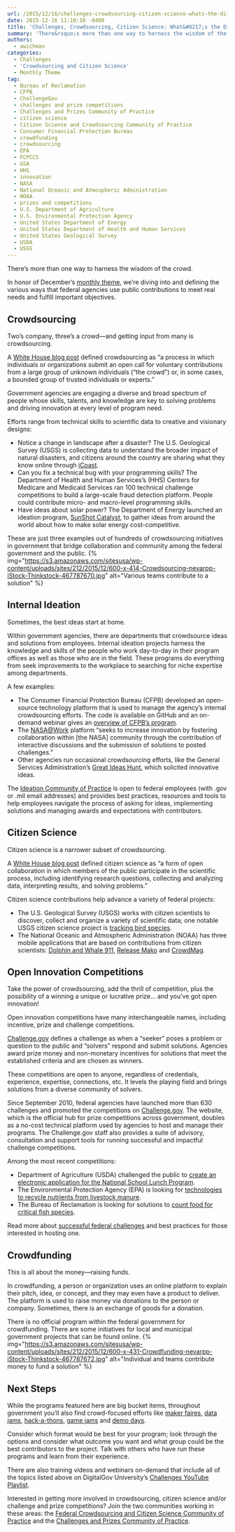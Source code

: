 ```yaml
---
url: /2015/12/16/challenges-crowdsourcing-citizen-science-whats-the-dif/
date: 2015-12-16 11:10:18 -0400
title: 'Challenges, Crowdsourcing, Citizen Science: What&#8217;s the Dif?'
summary: 'There&rsquo;s more than one way to harness the wisdom of the crowd. In honor of December&rsquo;s monthly theme, we&rsquo;re diving into and defining the various ways that federal agencies use public contributions to meet real needs and fulfill important objectives. Crowdsourcing Two&rsquo;s company, three&rsquo;s a crowd&mdash;and getting input from many is crowdsourcing. A White House'
authors:
  - awichman
categories:
  - Challenges
  - 'Crowdsourcing and Citizen Science'
  - Monthly Theme
tag:
  - Bureau of Reclamation
  - CFPB
  - ChallengeGov
  - challenges and prize competitions
  - Challenges and Prizes Community of Practice
  - citizen science
  - Citizen Science and Crowdsourcing Community of Practice
  - Consumer Financial Protection Bureau
  - crowdfunding
  - crowdsourcing
  - EPA
  - FCPCCS
  - GSA
  - HHS
  - innovation
  - NASA
  - National Oceanic and Atmospheric Administration
  - NOAA
  - prizes and competitions
  - U.S. Department of Agriculture
  - U.S. Environmental Protection Agency
  - United States Department of Energy
  - United States Department of Health and Human Services
  - United States Geological Survey
  - USDA
  - USGS
---
```


There’s more than one way to harness the wisdom of the crowd.

In honor of December’s [monthly theme](https://www.WHATEVER/2015/12/08/challenges-crowdsourcing-a-quick-overview-and-look-ahead/), we’re diving into and defining the various ways that federal agencies use public contributions to meet real needs and fulfill important objectives.

## Crowdsourcing

Two’s company, three’s a crowd—and getting input from many is crowdsourcing.

A [White House blog post](https://www.whitehouse.gov/blog/2014/12/02/designing-citizen-science-and-crowdsourcing-toolkit-federal-government) defined crowdsourcing as “a process in which individuals or organizations submit an open call for voluntary contributions from a large group of unknown individuals (“the crowd”) or, in some cases, a bounded group of trusted individuals or experts.”

Government agencies are engaging a diverse and broad spectrum of people whose skills, talents, and knowledge are key to solving problems and driving innovation at every level of program need.

Efforts range from technical skills to scientific data to creative and visionary designs:

  * Notice a change in landscape after a disaster? The U.S. Geological Survey (USGS) is collecting data to understand the broader impact of natural disasters, and citizens around the country are sharing what they know online through [iCoast](http://coastal.er.usgs.gov/icoast/).
  * Can you fix a technical bug with your programming skills? The Department of Health and Human Services’s (HHS) Centers for Medicare and Medicaid Services ran 100 technical challenge competitions to build a large-scale fraud detection platform. People could contribute micro- and macro-level programming skills.
  * Have ideas about solar power? The Department of Energy launched an ideation program, [SunShot Catalyst](https://www.WHATEVER/2015/08/07/an-innovation-framework-that-delivers-the-sunshot-catalyst-program/), to gather ideas from around the world about how to make solar energy cost-competitive.

These are just three examples out of hundreds of crowdsourcing initiatives in government that bridge collaboration and community among the federal government and the public. {% img="https://s3.amazonaws.com/sitesusa/wp-content/uploads/sites/212/2015/12/600-x-414-Crowdsourcing-nevarpp-iStock-Thinkstock-467787670.jpg" alt="Various teams contribute to a solution" %} 

## Internal Ideation

Sometimes, the best ideas start at home.

Within government agencies, there are departments that crowdsource ideas and solutions from employees. Internal ideation projects harness the knowledge and skills of the people who work day-to-day in their program offices as well as those who are in the field. These programs do everything from seek improvements to the workplace to searching for niche expertise among departments.

A few examples:

  * The Consumer Financial Protection Bureau (CFPB) developed an open-source technology platform that is used to manage the agency’s internal crowdsourcing efforts. The code is available on GitHub and an on-demand webinar gives an [overview of CFPB’s program](https://www.youtube.com/watch?v=KRQ24645LOE&list=PLd9b-GuOJ3nFeJeAHAn3Z5opohjxIw8OC&index=2).
  * The [NASA@Work](https://www.nasa.gov/coeci/nasa-at-work) platform “seeks to increase innovation by fostering collaboration within [the NASA] community through the contribution of interactive discussions and the submission of solutions to posted challenges.”
  * Other agencies run occasional crowdsourcing efforts, like the General Services Administration’s [Great Ideas Hunt](http://www.gsa.gov/portal/content/141687), which solicited innovative ideas.

The [Ideation Community of Practice](https://community.max.gov/pages/viewpage.action?title=Ideation+Community+of+Practice+%28Idea+Generation+Tools%29&spaceKey=Planning) is open to federal employees (with .gov or .mil email addresses) and provides best practices, resources and tools to help employees navigate the process of asking for ideas, implementing solutions and managing awards and expectations with contributors.

## Citizen Science

Citizen science is a narrower subset of crowdsourcing.

A [White House blog post](https://www.whitehouse.gov/blog/2014/12/02/designing-citizen-science-and-crowdsourcing-toolkit-federal-government) defined citizen science as “a form of open collaboration in which members of the public participate in the scientific process, including identifying research questions, collecting and analyzing data, interpreting results, and solving problems.”

Citizen science contributions help advance a variety of federal projects:

  * The U.S. Geological Survey (USGS) works with citizen scientists to discover, collect and organize a variety of scientific data; one notable USGS citizen science project is [tracking bird species](https://www.WHATEVER/2015/01/20/usgs-where-citizen-science-is-for-the-birds/).
  * The National Oceanic and Atmospheric Administration (NOAA) has three mobile applications that are based on contributions from citizen scientists: [Dolphin and Whale 911](https://www.WHATEVER/2013/10/24/dolphin-and-whale-apps-from-noaa-fisheries/), [Release Mako](https://www.WHATEVER/2013/11/14/noaa-release-mako-now-on-ios/) and [CrowdMag](https://www.WHATEVER/2015/06/18/noaas-crowdmag-app-citizen-science-on-the-go/).

## Open Innovation Competitions

Take the power of crowdsourcing, add the thrill of competition, plus the possibility of a winning a unique or lucrative prize&#8230; and you’ve got open innovation!

Open innovation competitions have many interchangeable names, including incentive, prize and challenge competitions.

[Challenge.gov](https://www.challenge.gov/about/) defines a challenge as when a “seeker” poses a problem or question to the public and “solvers” respond and submit solutions. Agencies award prize money and non-monetary incentives for solutions that meet the established criteria and are chosen as winners.

These competitions are open to anyone, regardless of credentials, experience, expertise, connections, etc. It levels the playing field and brings solutions from a diverse community of solvers.

Since September 2010, federal agencies have launched more than 630 challenges and promoted the competitions on [Challenge.gov](https://www.challenge.gov/). The website, which is the official hub for prize competitions across government, doubles as a no-cost technical platform used by agencies to host and manage their programs. The Challenge.gov staff also provides a suite of advisory, consultation and support tools for running successful and impactful challenge competitions.

Among the most recent competitions:

  * Department of Agriculture (USDA) challenged the public to [create an electronic application for the National School Lunch Program](http://lunchux.devpost.com/).
  * The Environmental Protection Agency (EPA) is looking for [technologies to recycle nutrients from livestock manure](https://www.challenge.gov/challenge/nutrient-recycling-challenge/).
  * The Bureau of Reclamation is looking for solutions to [count food for critical fish species](https://www.challenge.gov/challenge/quantifying-drift-invertebrates-in-river-and-estuary-systems/).

Read more about [successful federal challenges](https://www.WHATEVER/category/challenges/) and best practices for those interested in hosting one.

## Crowdfunding

This is all about the money—raising funds.

In crowdfunding, a person or organization uses an online platform to explain their pitch, idea, or concept, and they may even have a product to deliver. The platform is used to raise money via donations to the person or company. Sometimes, there is an exchange of goods for a donation.

There is no official program within the federal government for crowdfunding. There are some initiatives for local and municipal government projects that can be found online. {% img="https://s3.amazonaws.com/sitesusa/wp-content/uploads/sites/212/2015/12/600-x-431-Crowdfunding-nevarpp-iStock-Thinkstock-467787672.jpg" alt="Individual and teams contribute money to fund a solution" %} 

## Next Steps

While the programs featured here are big bucket items, throughout government you’ll also find crowd-focused efforts like [maker faires](https://www.whitehouse.gov/nation-of-makers), [data jams](https://www.WHATEVER/2014/03/27/what-to-do-with-big-data/), [hack-a-thons](https://www.WHATEVER/2015/05/27/the-national-day-of-civic-hacking-2015-harnessing-the-power-of-the-people/), [game jams](http://www.hhs.gov/idealab/projects-item/health-game-jam/) and [demo days](https://www.WHATEVER/2015/08/10/data-delivers-challenge-culminates-in-national-demo-day-event-slated-for-thursday/).

Consider which format would be best for your program; look through the options and consider what outcome you want and what group could be the best contributors to the project. Talk with others who have run these programs and learn from their experience.

There are also training videos and webinars on-demand that include all of the topics listed above on DigitalGov University’s [Challenges YouTube Playlist](https://www.youtube.com/playlist?list=PLd9b-GuOJ3nFeJeAHAn3Z5opohjxIw8OC).

Interested in getting more involved in crowdsourcing, citizen science and/or challenge and prize competitions? Join the two communities working in these areas: the [Federal Crowdsourcing and Citizen Science Community of Practice](https://www.WHATEVER/communities/federal-crowdsourcing-and-citizen-science/) and the [Challenges and Prizes Community of Practice](https://www.WHATEVER/communities/challenges-prizes-community/).